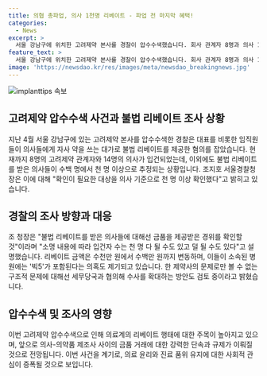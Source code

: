 ```yaml
---
title: 의협 총파업, 의사 1천명 리베이트 - 파업 전 마지막 혜택!
categories:
  - News
excerpt: >
  서울 강남구에 위치한 고려제약 본사를 경찰이 압수수색했습니다. 회사 관계자 8명과 의사 14명이 불법 리베이트 혐의로 입건됐는데, 지금까지 파악된 의사들은 천여 명이 넘는 것으로 확인됐습니다. 서울경찰청은 리베이트를 받은 의사들의 현금 수령과 접대를 확인 중이며, 수사 대상은 천명 이상 될 수 있다고 밝혔습니다. 조지호 서울경찰청장은 "수백만 원부터 수천만 원까지 금액이 다양하며, 구조적인 문제에 대해선 협의 후 수사 확대도 고려 중"이라고 말했습니다.
feature_text: >
  서울 강남구에 위치한 고려제약 본사를 경찰이 압수수색했습니다. 회사 관계자 8명과 의사 14명이 불법 리베이트 혐의로 입건됐는데, 지금까지 파악된 의사들은 천여 명이 넘는 것으로 확인됐습니다. 서울경찰청은 리베이트를 받은 의사들의 현금 수령과 접대를 확인 중이며, 수사 대상은 천명 이상 될 수 있다고 밝혔습니다. 조지호 서울경찰청장은 "수백만 원부터 수천만 원까지 금액이 다양하며, 구조적인 문제에 대해선 협의 후 수사 확대도 고려 중"이라고 말했습니다.
image: 'https://newsdao.kr/res/images/meta/newsdao_breakingnews.jpg'
---
```


<p><img src="https://newsdao.kr/res/images/meta/newsdao_breakingnews.jpg" alt="implanttips 속보" /></p>

<h2 data-ke-size="size26">고려제약 압수수색 사건과 불법 리베이트 조사 상황</h2>

<p data-ke-size="size16">지난 4월 서울 강남구에 있는 고려제약 본사를 압수수색한 경찰은 대표를 비롯한 임직원들이 의사들에게 자사 약을 쓰는 대가로 불법 리베이트를 제공한 혐의를 잡았습니다. 현재까지 8명의 고려제약 관계자와 14명의 의사가 입건되었는데, 이외에도 불법 리베이트를 받은 의사들이 수백 명에서 천 명 이상으로 추정되는 상황입니다. 조지호 서울경찰청장은 이에 대해 "확인이 필요한 대상을 의사 기준으로 천 명 이상 확인했다"고 밝히고 있습니다.</p>

<h2 data-ke-size="size26">경찰의 조사 방향과 대응</h2>

<p data-ke-size="size16">조 청장은 "불법 리베이트를 받은 의사들에 대해선 금품을 제공받은 경위를 확인할 것"이라며 "소명 내용에 따라 입건자 수는 천 명 다 될 수도 있고 덜 될 수도 있다"고 설명했습니다. 리베이트 금액은 수천만 원에서 수백만 원까지 변동하며, 이들이 소속된 병원에는 '빅5'가 포함된다는 의혹도 제기되고 있습니다. 한 제약사의 문제로만 볼 수 없는 구조적 문제에 대해선 세무당국과 협의해 수사를 확대하는 방안도 검토 중이라고 밝혔습니다.</p>

<h2 data-ke-size="size26">압수수색 및 조사의 영향</h2>

<p data-ke-size="size16">이번 고려제약 압수수색으로 인해 의료계의 리베이트 행태에 대한 주목이 높아지고 있으며, 앞으로 의사-의약품 제조사 사이의 금품 거래에 대한 강력한 단속과 규제가 이뤄질 것으로 전망됩니다. 이번 사건을 계기로, 의료 윤리와 진료 품위 유지에 대한 사회적 관심이 증폭될 것으로 보입니다.</p>

